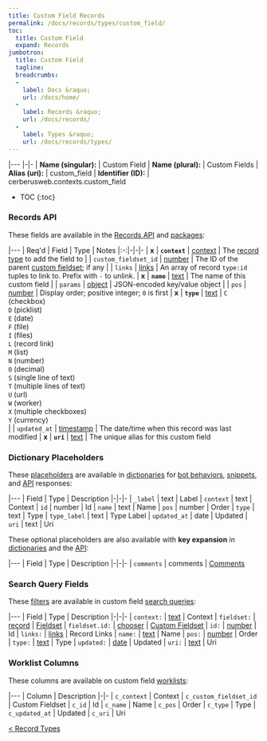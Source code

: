 ```yaml
---
title: Custom Field Records
permalink: /docs/records/types/custom_field/
toc:
  title: Custom Field
  expand: Records
jumbotron:
  title: Custom Field
  tagline: 
  breadcrumbs:
  -
    label: Docs &raquo;
    url: /docs/home/
  -
    label: Records &raquo;
    url: /docs/records/
  -
    label: Types &raquo;
    url: /docs/records/types/
---
```


|---
|-|-
| **Name (singular):** | Custom Field
| **Name (plural):** | Custom Fields
| **Alias (uri):** | custom_field
| **Identifier (ID):** | cerberusweb.contexts.custom_field

* TOC
{:toc}

### Records API

These fields are available in the [Records API](/docs/api/endpoints/records/) and [packages](/docs/packages/):

|---
| Req'd | Field | Type | Notes
|:-:|-|-|-
| **x** | **`context`** | [context](/docs/records/fields/types/context/) | The [record type](/docs/records/#record-type) to add the field to 
|   | `custom_fieldset_id` | [number](/docs/records/fields/types/number/) | The ID of the parent [custom fieldset](/docs/records/types/custom_fieldset/); if any 
|   | `links` | [links](/docs/records/fields/types/links/) | An array of record `type:id` tuples to link to. Prefix with `-` to unlink. 
| **x** | **`name`** | [text](/docs/records/fields/types/text/) | The name of this custom field 
|   | `params` | [object](/docs/records/fields/types/object/) | JSON-encoded key/value object 
|   | `pos` | [number](/docs/records/fields/types/number/) | Display order; positive integer; `0` is first 
| **x** | **`type`** | [text](/docs/records/fields/types/text/) | `C` (checkbox)<br>`D` (picklist)<br>`E` (date)<br>`F` (file)<br>`I` (files)<br>`L` (record link)<br>`M` (list)<br>`N` (number)<br>`O` (decimal)<br>`S` (single line of text)<br>`T` (multiple lines of text)<br>`U` (url)<br>`W` (worker)<br>`X` (multiple checkboxes)<br>`Y` (currency)<br> 
|   | `updated_at` | [timestamp](/docs/records/fields/types/timestamp/) | The date/time when this record was last modified 
| **x** | **`uri`** | [text](/docs/records/fields/types/text/) | The unique alias for this custom field 

### Dictionary Placeholders

These [placeholders](/docs/bots/scripting/placeholders/) are available in [dictionaries](/docs/bots/behaviors/dictionaries/) for [bot behaviors](/docs/bots/behaviors/), [snippets](/docs/snippets/), and [API](/docs/api/) responses:

|---
| Field | Type | Description
|-|-|-
| `_label` | text | Label
| `context` | text | Context
| `id` | number | Id
| `name` | text | Name
| `pos` | number | Order
| `type` | text | Type
| `type_label` | text | Type Label
| `updated_at` | date | Updated
| `uri` | text | Uri

These optional placeholders are also available with **key expansion** in [dictionaries](/docs/bots/behaviors/dictionaries/key-expansion/) and the [API](/docs/api/responses/#expanding-keys-in-api-requests):

|---
| Field | Type | Description
|-|-|-
| `comments` | comments | [Comments](/docs/bots/behaviors/dictionaries/key-expansion/#comments)
	
### Search Query Fields

These [filters](/docs/search/filters/) are available in custom field [search queries](/docs/search/):

|---
| Field | Type | Description
|-|-|-
| `context:` | [text](/docs/search/filters/text/) | Context
| `fieldset:` | [record](/docs/search/deep-search/) | [Fieldset](/docs/records/types/custom_fieldset/)
| `fieldset.id:` | [chooser](/docs/search/filters/choosers/) | [Custom Fieldset](/docs/records/types/custom_fieldset/)
| `id:` | [number](/docs/search/filters/numbers/) | Id
| `links:` | [links](/docs/search/filters/links/) | Record Links
| `name:` | [text](/docs/search/filters/text/) | Name
| `pos:` | [number](/docs/search/filters/numbers/) | Order
| `type:` | [text](/docs/search/filters/text/) | Type
| `updated:` | [date](/docs/search/filters/dates/) | Updated
| `uri:` | [text](/docs/search/filters/text/) | Uri
	
### Worklist Columns

These columns are available on custom field [worklists](/docs/worklists/):

|---
| Column | Description
|-|-
| `c_context` | Context
| `c_custom_fieldset_id` | Custom Fieldset
| `c_id` | Id
| `c_name` | Name
| `c_pos` | Order
| `c_type` | Type
| `c_updated_at` | Updated
| `c_uri` | Uri

<div class="section-nav">
	<div class="left">
		<a href="/docs/records/types/" class="prev">&lt; Record Types</a>
	</div>
	<div class="right align-right">
	</div>
</div>
<div class="clear"></div>